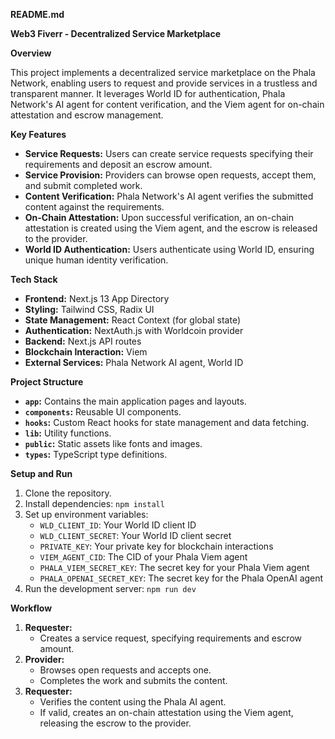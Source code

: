 **README.md**

**Web3 Fiverr - Decentralized Service Marketplace**

**Overview**

This project implements a decentralized service marketplace on the Phala Network, enabling users to request and provide services in a trustless and transparent manner. It leverages World ID for authentication, Phala Network's AI agent for content verification, and the Viem agent for on-chain attestation and escrow management.

**Key Features**

* **Service Requests:** Users can create service requests specifying their requirements and deposit an escrow amount.
* **Service Provision:** Providers can browse open requests, accept them, and submit completed work.
* **Content Verification:** Phala Network's AI agent verifies the submitted content against the requirements.
* **On-Chain Attestation:** Upon successful verification, an on-chain attestation is created using the Viem agent, and the escrow is released to the provider.
* **World ID Authentication:** Users authenticate using World ID, ensuring unique human identity verification.

**Tech Stack**

* **Frontend:** Next.js 13 App Directory
* **Styling:** Tailwind CSS, Radix UI
* **State Management:** React Context (for global state)
* **Authentication:** NextAuth.js with Worldcoin provider
* **Backend:** Next.js API routes
* **Blockchain Interaction:** Viem
* **External Services:** Phala Network AI agent, World ID

**Project Structure**

* **`app`:** Contains the main application pages and layouts.
* **`components`:** Reusable UI components.
* **`hooks`:** Custom React hooks for state management and data fetching.
* **`lib`:** Utility functions.
* **`public`:** Static assets like fonts and images.
* **`types`:** TypeScript type definitions.

**Setup and Run**

1. Clone the repository.
2. Install dependencies: `npm install`
3. Set up environment variables:
   * `WLD_CLIENT_ID`: Your World ID client ID
   * `WLD_CLIENT_SECRET`: Your World ID client secret
   * `PRIVATE_KEY`: Your private key for blockchain interactions
   * `VIEM_AGENT_CID`: The CID of your Phala Viem agent
   * `PHALA_VIEM_SECRET_KEY`: The secret key for your Phala Viem agent
   * `PHALA_OPENAI_SECRET_KEY`: The secret key for the Phala OpenAI agent
4. Run the development server: `npm run dev`

**Workflow**

1. **Requester:**
   * Creates a service request, specifying requirements and escrow amount.
2. **Provider:**
   * Browses open requests and accepts one.
   * Completes the work and submits the content.
3. **Requester:**
   * Verifies the content using the Phala AI agent.
   * If valid, creates an on-chain attestation using the Viem agent, releasing the escrow to the provider.



